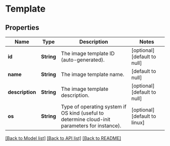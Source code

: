 # Template
## Properties

| Name | Type | Description | Notes |
|------------ | ------------- | ------------- | -------------|
| **id** | **String** | The image template ID (auto-generated). | [optional] [default to null] |
| **name** | **String** | The image template name. | [default to null] |
| **description** | **String** | The image template description. | [optional] [default to null] |
| **os** | **String** | Type of operating system if OS kind (useful to determine cloud-init parameters for instance). | [optional] [default to linux] |

[[Back to Model list]](../README.md#documentation-for-models) [[Back to API list]](../README.md#documentation-for-api-endpoints) [[Back to README]](../README.md)


